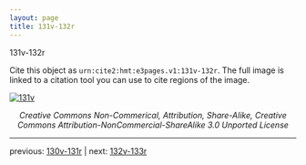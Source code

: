 ```yaml
---
layout: page
title: 131v-132r
---
```


131v-132r

Cite this object as `urn:cite2:hmt:e3pages.v1:131v-132r`.  The full image is linked to a citation tool you can use to cite regions of the image.

[![131v](http://www.homermultitext.org/iipsrv?IIIF=/project/homer/pyramidal/deepzoom/hmt/e3bifolio/v1/E3_131v_132r.tif/full/800,/0/default.jpg)](http://www.homermultitext.org/ict2/?urn=urn:cite2:hmt:e3bifolio.v1:E3_131v_132r) 

<p style="text-align: center; font-style: italic;">Creative Commons Non-Commerical, Attribution, Share-Alike, Creative Commons Attribution-NonCommercial-ShareAlike 3.0 Unported License</p>

---

previous: [130v-131r](../130v-131r/) | next: [132v-133r](../132v-133r/)
